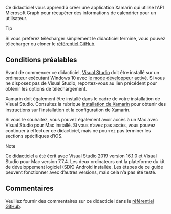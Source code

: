 <!-- markdownlint-disable MD002 MD041 -->

Ce didacticiel vous apprend à créer une application Xamarin qui utilise l’API Microsoft Graph pour récupérer des informations de calendrier pour un utilisateur.

> [!TIP]
> Si vous préférez télécharger simplement le didacticiel terminé, vous pouvez télécharger ou cloner le [référentiel GitHub](https://github.com/microsoftgraph/msgraph-training-xamarin).

## <a name="prerequisites"></a>Conditions préalables

Avant de commencer ce didacticiel, [Visual Studio](https://visualstudio.microsoft.com/vs/) doit être installé sur un ordinateur exécutant Windows 10 avec [le mode développeur activé](https://docs.microsoft.com/windows/uwp/get-started/enable-your-device-for-development). Si vous ne disposez pas de Visual Studio, reportez-vous au lien précédent pour obtenir les options de téléchargement.

Xamarin doit également être installé dans le cadre de votre installation de Visual Studio. Consultez la rubrique [installation de Xamarin](/xamarin/cross-platform/get-started/installation) pour obtenir des instructions sur l’installation et la configuration de Xamarin.

Si vous le souhaitez, vous pouvez également avoir accès à un Mac avec Visual Studio pour Mac installé. Si vous n’avez pas accès, vous pouvez continuer à effectuer ce didacticiel, mais ne pourrez pas terminer les sections spécifiques d’iOS.

> [!NOTE]
> Ce didacticiel a été écrit avec Visual Studio 2019 version 16.1.0 et Visual Studio pour Mac version 7.7.4. Les deux ordinateurs ont la plateforme du kit de développement logiciel (SDK) Android installée. Les étapes de ce guide peuvent fonctionner avec d’autres versions, mais cela n’a pas été testé.

## <a name="feedback"></a>Commentaires

Veuillez fournir des commentaires sur ce didacticiel dans le [référentiel GitHub](https://github.com/microsoftgraph/msgraph-training-xamarin).
